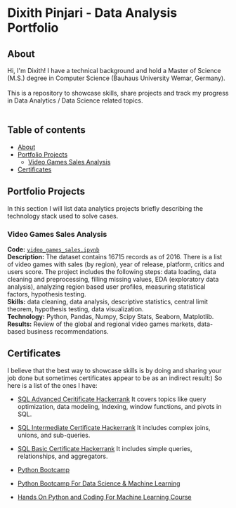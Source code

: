 # Dixith Pinjari - Data Analysis Portfolio 

## About

Hi, I'm Dixith! I have a technical background and hold a Master of Science (M.S.) degree in Computer Science (Bauhaus University Wemar, Germany).    
<br>
This is a repository to showcase skills, share projects and track my progress in Data Analytics / Data Science related topics.  
<br>
  

## Table of contents
- [About](#about)
- [Portfolio Projects](#portfolio-projects)
	+ [Video Games Sales Analysis](#video_games_sales)
- [Certificates](#certificates)


## Portfolio Projects
In this section I will list data analytics projects briefly describing the technology stack used to solve cases.

### Video Games Sales Analysis
**Code:** [`video_games_sales.ipynb`](https://github.com/dixith249/portfolio/blob/main/video_games_sales.ipynb)    
**Description:** The dataset contains 16715 records as of 2016. There is a list of video games with sales (by region), year of release, platform, critics and users score. The project includes the following steps: data loading, data cleaning and preprocessing, filling missing values, EDA (exploratory data analysis), analyzing region based user profiles, measuring statistical factors, hypothesis testing.  
**Skills:** data cleaning, data analysis, descriptive statistics, central limit theorem, hypothesis testing, data visualization.  
**Technology:** Python, Pandas, Numpy, Scipy Stats, Seaborn, Matplotlib.  
**Results:** Review of the global and regional video games markets, data-based business recommendations.  

## Certificates

I believe that the best way to showcase skills is by doing and sharing your job done but sometimes certificates appear to be as an indirect result:) So here is a list of the ones I have:

- [SQL Advanced Ceritificate Hackerrank](https://www.hackerrank.com/certificates/7ab1fba91e86) It covers topics like query optimization, data modeling, Indexing, window functions, and pivots in SQL.
- [SQL Intermediate Certificate Hackerrank](https://www.hackerrank.com/certificates/d51a921550b9) It includes complex joins, unions, and sub-queries.
- [SQL Basic Certificate Hackerrank](https://www.hackerrank.com/certificates/70b43f5a1837) It includes simple queries, relationships, and aggregators.
- [Python Bootcamp](https://udemy-certificate.s3.amazonaws.com/image/UC-d283a5a5-a27e-4168-863b-9238bc653e1b.jpg)

- [Python Bootcamp For Data Science & Machine Learning](https://www.udemy.com/certificate/UC-e1e07d56-9788-46c3-bf0e-85ca68343a62/?utm_campaign=email&utm_source=sendgrid.com&utm_medium=email)
- [Hands On Python and Coding For Machine Learning Course](https://www.udemy.com/certificate/UC-95907647-8993-4948-bbdf-aa22e04bfc74/)
